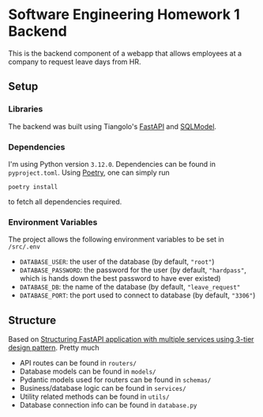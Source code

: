 # Software Engineering Homework 1 Backend

This is the backend component of a webapp that allows employees at a company to request leave days from HR.
## Setup
### Libraries
The backend was built using Tiangolo's [FastAPI](https://fastapi.tiangolo.com/) and [SQLModel](https://sqlmodel.tiangolo.com/).
### Dependencies
I'm using Python version `3.12.0`. Dependencies can be found in `pyproject.toml`. Using [Poetry](https://python-poetry.org/), one can simply run
```shell
poetry install
```
to fetch all dependencies required.
### Environment Variables
The project allows the following environment variables to be set in `/src/.env`
- `DATABASE_USER`: the user of the database (by default, `"root"`)
- `DATABASE_PASSWORD`: the password for the user (by default, `"hardpass"`, which is hands down the best password to have ever existed)
- `DATABASE_DB`: the name of the database (by default, `"leave_request"`
- `DATABASE_PORT`: the port used to connect to database (by default, `"3306"`)
## Structure
Based on [Structuring FastAPI application with multiple services using 3-tier design pattern](https://viktorsapozhok.github.io/fastapi-oauth2-postgres/). Pretty much
- API routes can be found in `routers/`
- Database models can be found in `models/`
- Pydantic models used for routers can be found in `schemas/`
- Business/database logic can be found in `services/`
- Utility related methods can be found in `utils/`
- Database connection info can be found in `database.py`
